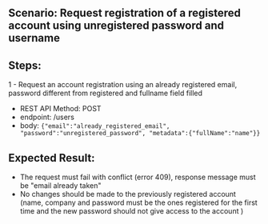 ## Scenario: Request registration of a registered account using unregistered password and username 
## Steps: 

1 - Request an account registration using an already registered email, password different from registered and fullname field filled

- REST API Method: POST
- endpoint: /users
- body: `{"email":"already_registered_email", "password":"unregistered_password", "metadata":{"fullName":"name"}}`

## Expected Result:

- The request must fail with conflict (error 409), response message must be "email already taken"
- No changes should be made to the previously registered account
  (name, company and password must be the ones registered for the first time and the new password should not give access to the account
  )
